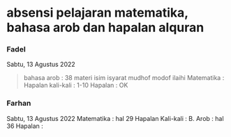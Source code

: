 # absensi pelajaran matematika, bahasa arob dan hapalan alquran 

### Fadel
Sabtu, 13 Agustus 2022
> bahasa arob : 38 materi isim isyarat mudhof modof ilaihi
> Matematika : 
> Hapalan kali-kali : 1-10
> Hapalan : OK

### Farhan
Sabtu, 13 Agustus 2022
Matematika : hal 29
Hapalan Kali-kali : 
B. Arob : hal 36
Hapalan : 
